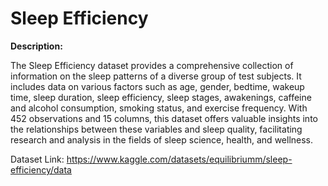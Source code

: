 # Sleep Efficiency

**Description:**

The Sleep Efficiency dataset provides a comprehensive collection of information on the sleep patterns of a diverse group of test subjects. It includes data on various factors such as age, gender, bedtime, wakeup time, sleep duration, sleep efficiency, sleep stages, awakenings, caffeine and alcohol consumption, smoking status, and exercise frequency. With 452 observations and 15 columns, this dataset offers valuable insights into the relationships between these variables and sleep quality, facilitating research and analysis in the fields of sleep science, health, and wellness.

Dataset Link: https://www.kaggle.com/datasets/equilibriumm/sleep-efficiency/data
